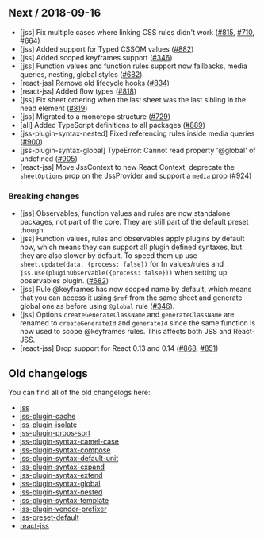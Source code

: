 ## Next / 2018-09-16

- [jss] Fix multiple cases where linking CSS rules didn't work ([#815](https://github.com/cssinjs/jss/pull/815), [#710](https://github.com/cssinjs/jss/pull/710), [#664](https://github.com/cssinjs/jss/pull/664))
- [jss] Added support for Typed CSSOM values ([#882](https://github.com/cssinjs/jss/pull/882))
- [jss] Added scoped keyframes support ([#346](https://github.com/cssinjs/jss/pull/346))
- [jss] Function values and function rules support now fallbacks, media queries, nesting, global styles ([#682](https://github.com/cssinjs/jss/pull/682))
- [react-jss] Remove old lifecycle hooks ([#834](https://github.com/cssinjs/jss/pull/834))
- [react-jss] Added flow types ([#818](https://github.com/cssinjs/jss/pull/818))
- [jss] Fix sheet ordering when the last sheet was the last sibling in the head element ([#819](https://github.com/cssinjs/jss/pull/819))
- [jss] Migrated to a monorepo structure ([#729](https://github.com/cssinjs/jss/pull/729))
- [all] Added TypeScript definitions to all packages ([#889](https://github.com/cssinjs/jss/pull/889))
- [jss-plugin-syntax-nested] Fixed referencing rules inside media queries ([#900](https://github.com/cssinjs/jss/pull/900))
- [jss-plugin-syntax-global] TypeError: Cannot read property '@global' of undefined ([#905](https://github.com/cssinjs/jss/pull/905))
- [react-jss] Move JssContext to new React Context, deprecate the `sheetOptions` prop on the JssProvider and support a `media` prop ([#924](https://github.com/cssinjs/jss/pull/924))

### Breaking changes

- [jss] Observables, function values and rules are now standalone packages, not part of the core. They are still part of the default preset though.
- [jss] Function values, rules and observables apply plugins by default now, which means they can support all plugin defined syntaxes, but they are also slower by default. To speed them up use `sheet.update(data, {process: false})` for fn values/rules and `jss.use(pluginObservable({process: false}))` when setting up observables plugin. ([#682](https://github.com/cssinjs/jss/pull/682))
- [jss] Rule @keyframes has now scoped name by default, which means that you can access it using `$ref` from the same sheet and generate global one as before using `@global` rule ([#346](https://github.com/cssinjs/jss/pull/346)).
- [jss] Options `createGenerateClassName` and `generateClassName` are renamed to `createGenerateId` and `generateId` since the same function is now used to scope @keyframes rules. This affects both JSS and React-JSS.
- [react-jss] Drop support for React 0.13 and 0.14 ([#868](https://github.com/cssinjs/jss/pull/868), [#851](https://github.com/cssinjs/jss/pull/851))

## Old changelogs

You can find all of the old changelogs here:

- [jss](https://github.com/cssinjs/jss/blob/55af128963eaa50de906a0d3781e7c1ce04336a2/changelog.md)
- [jss-plugin-cache](https://github.com/cssinjs/jss-cache/blob/master/changelog.md)
- [jss-plugin-isolate](https://github.com/cssinjs/jss-isolate/blob/master/changelog.md)
- [jss-plugin-props-sort](https://github.com/cssinjs/jss-props-sort/blob/master/changelog.md)
- [jss-plugin-syntax-camel-case](https://github.com/cssinjs/jss-camel-case/blob/master/changelog.md)
- [jss-plugin-syntax-compose](https://github.com/cssinjs/jss-compose/blob/master/changelog.md)
- [jss-plugin-syntax-default-unit](https://github.com/cssinjs/jss-default-unit/blob/master/changelog.md)
- [jss-plugin-syntax-expand](https://github.com/cssinjs/jss-expand/blob/master/changelog.md)
- [jss-plugin-syntax-extend](https://github.com/cssinjs/jss-extend/blob/master/changelog.md)
- [jss-plugin-syntax-global](https://github.com/cssinjs/jss-global/blob/master/changelog.md)
- [jss-plugin-syntax-nested](https://github.com/cssinjs/jss-nested/blob/master/changelog.md)
- [jss-plugin-syntax-template](https://github.com/cssinjs/jss-template/blob/master/changelog.md)
- [jss-plugin-vendor-prefixer](https://github.com/cssinjs/jss-vendor-prefixer/blob/master/changelog.md)
- [jss-preset-default](https://github.com/cssinjs/jss-preset-default/blob/master/changelog.md)
- [react-jss](https://github.com/cssinjs/react-jss/blob/master/changelog.md)
